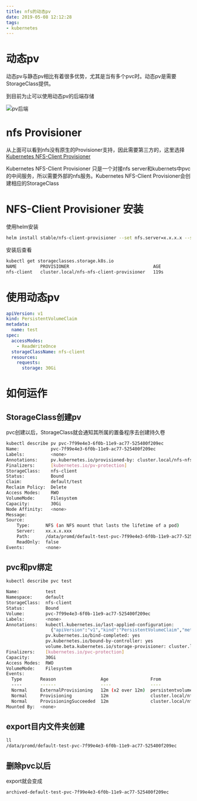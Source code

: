 ```yaml
---
title: nfs的动态pv
date: 2019-05-08 12:12:28
tags:
- kubernetes
---
```


# 动态pv

动态pv与静态pv相比有着很多优势，尤其是当有多个pvc时。动态pv是需要StorageClass提供。

<!--more-->

到目前为止可以使用动态pv的后端存储

![pv后端](https://qiniu.li-rui.top/pv后端.png)

# nfs Provisioner

从上面可以看到nfs没有原生的Provisioner支持，因此需要第三方的，这里选择[Kubernetes NFS-Client Provisioner](https://github.com/kubernetes-incubator/external-storage/tree/master/nfs-client)

Kubernetes NFS-Client Provisioner 只是一个对接nfs server和kubernets中pvc的中间服务，所以需要外部的nfs服务。Kubernetes NFS-Client Provisioner会创建相应的StorageClass

# NFS-Client Provisioner 安装

使用helm安装

```bash
helm install stable/nfs-client-provisioner --set nfs.server=x.x.x.x --set nfs.path=/data/promd
```

安装后查看

```bash
kubectl get storageclasses.storage.k8s.io
NAME         PROVISIONER                                AGE
nfs-client   cluster.local/nfs-nfs-client-provisioner   119s
```

# 使用动态pv

```yaml
apiVersion: v1
kind: PersistentVolumeClaim
metadata:
  name: test
spec:
  accessModes:
    - ReadWriteOnce
  storageClassName: nfs-client
  resources:
    requests:
      storage: 30Gi
```

# 如何运作

## StorageClass创建pv

pvc创建以后，StorageClass就会通知其所属的置备程序去创建持久卷

```bash
kubectl describe pv pvc-7f99e4e3-6f0b-11e9-ac77-525400f209ec
Name:            pvc-7f99e4e3-6f0b-11e9-ac77-525400f209ec
Labels:          <none>
Annotations:     pv.kubernetes.io/provisioned-by: cluster.local/nfs-nfs-client-provisioner
Finalizers:      [kubernetes.io/pv-protection]
StorageClass:    nfs-client
Status:          Bound
Claim:           default/test
Reclaim Policy:  Delete
Access Modes:    RWO
VolumeMode:      Filesystem
Capacity:        30Gi
Node Affinity:   <none>
Message:
Source:
    Type:      NFS (an NFS mount that lasts the lifetime of a pod)
    Server:    xx.x.x.xxx
    Path:      /data/promd/default-test-pvc-7f99e4e3-6f0b-11e9-ac77-525400f209ec
    ReadOnly:  false
Events:        <none>
```

## pvc和pv绑定

```bash
kubectl describe pvc test

Name:          test
Namespace:     default
StorageClass:  nfs-client
Status:        Bound
Volume:        pvc-7f99e4e3-6f0b-11e9-ac77-525400f209ec
Labels:        <none>
Annotations:   kubectl.kubernetes.io/last-applied-configuration:
                 {"apiVersion":"v1","kind":"PersistentVolumeClaim","metadata":{"annotations":{},"name":"test","namespace":"default"},"spec":{"accessModes":...
               pv.kubernetes.io/bind-completed: yes
               pv.kubernetes.io/bound-by-controller: yes
               volume.beta.kubernetes.io/storage-provisioner: cluster.local/nfs-nfs-client-provisioner
Finalizers:    [kubernetes.io/pvc-protection]
Capacity:      30Gi
Access Modes:  RWO
VolumeMode:    Filesystem
Events:
  Type       Reason                 Age                From                                                                                                                       Message
  ----       ------                 ----               ----                                                                                                                       -------
  Normal     ExternalProvisioning   12m (x2 over 12m)  persistentvolume-controller                                                                                                waiting for a volume to be created, either by external provisioner "cluster.local/nfs-nfs-client-provisioner" or manually created by system administrator
  Normal     Provisioning           12m                cluster.local/nfs-nfs-client-provisioner_nfs-nfs-client-provisioner-669946879f-9992k_d428a097-6efe-11e9-b1c8-e29fe073b21b  External provisioner is provisioning volume for claim "default/test"
  Normal     ProvisioningSucceeded  12m                cluster.local/nfs-nfs-client-provisioner_nfs-nfs-client-provisioner-669946879f-9992k_d428a097-6efe-11e9-b1c8-e29fe073b21b  Successfully provisioned volume pvc-7f99e4e3-6f0b-11e9-ac77-525400f209ec
Mounted By:  <none>
```

## export目内文件夹创建

```bash
ll
/data/promd/default-test-pvc-7f99e4e3-6f0b-11e9-ac77-525400f209ec
```

## 删除pvc以后

export就会变成

```bash
archived-default-test-pvc-7f99e4e3-6f0b-11e9-ac77-525400f209ec
```


